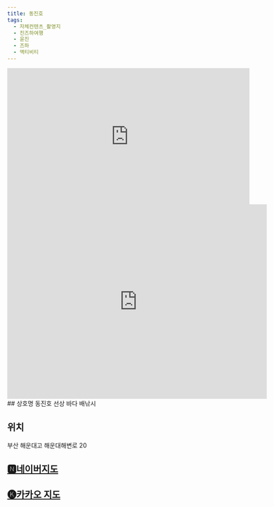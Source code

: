 ```yaml
---
title: 동진호
tags:
  - 자체컨텐츠_촬영지
  - 진즈하여행
  - 윤진
  - 즈하
  - 액티비티
---
```

<iframe width="560" height="315" src="https://www.youtube.com/embed/fdGT48DUnl8?si=n0IVMtz55I32Gv7O" title="YouTube video player" frameborder="0" allow="accelerometer; autoplay; clipboard-write; encrypted-media; gyroscope; picture-in-picture; web-share" referrerpolicy="strict-origin-when-cross-origin" allowfullscreen></iframe>

<iframe src="https://www.google.com/maps/embed?pb=!1m18!1m12!1m3!1d3261.7726776310656!2d129.13340451331698!3d35.162289658189536!2m3!1f0!2f0!3f0!3m2!1i1024!2i768!4f13.1!3m3!1m2!1s0x356892b79ce24c7b%3A0x4951d2ce2f037331!2z67aA7IKw6rSR7Jet7IucIO2VtOyatOuMgOq1rCDtlbTsmrTrjIDtlbTrs4DroZwgMjA!5e0!3m2!1sko!2skr!4v1741355752656!5m2!1sko!2skr" width="600" height="450" style="border:0;" allowfullscreen="" loading="lazy" referrerpolicy="no-referrer-when-downgrade"></iframe>
## 상호명
동진호 선상 바다 배낚시

## 위치
부산 해운대고 해운대해변로 20


## [🅽네이버지도](https://naver.me/G58UIiFj)

## [🅚카카오 지도](https://place.map.kakao.com/26505682)